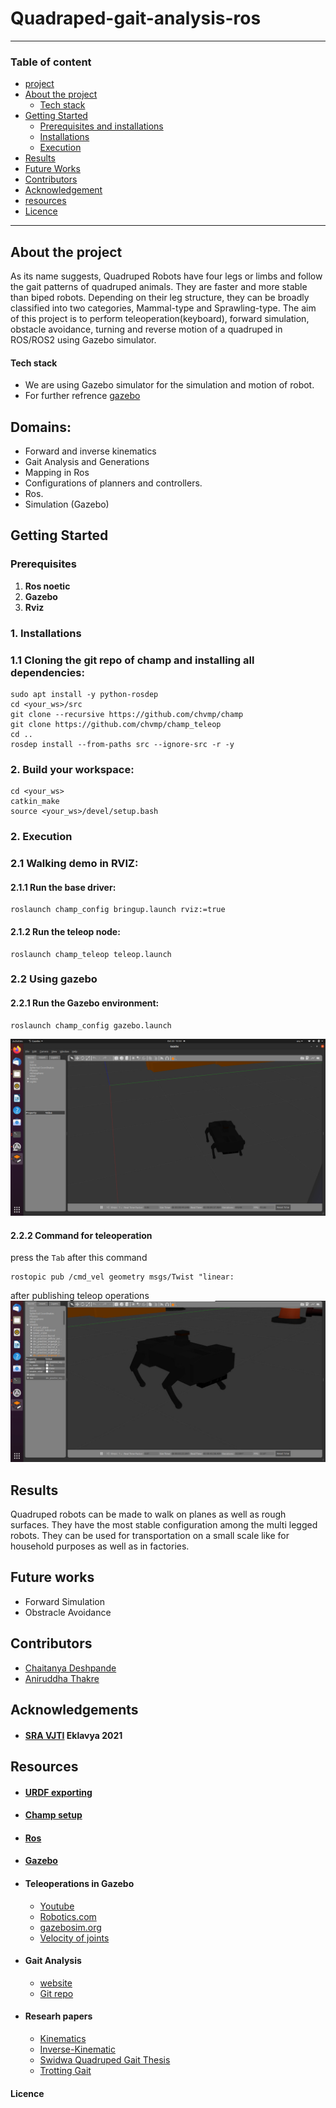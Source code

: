 # Quadraped-gait-analysis-ros
---

### Table of content
- [project]()
- [About the project](#about-the-project)
    - [Tech stack](#tech-stack)
    <!-- - [File structure](#file-structure) -->
- [Getting Started](#getting-started)
   - [Prerequisites and installations](#prerequisites)
   - [Installations](#1-installations)
   - [Execution](#2-execution)
- [Results](#results)
- [Future Works](#future-works)
- [Contributors](#contributors)
- [Acknowledgement](#acknowledgements)
- [resources](#resources)
- [Licence](#licence)
---
## About the project
As its name suggests, Quadruped Robots have four legs or limbs and follow the gait patterns of quadruped animals. They are faster and more stable than biped robots. Depending on their leg structure, they can be broadly classified into two categories, Mammal-type and Sprawling-type.
The aim of this project is to perform teleoperation(keyboard), forward simulation, obstacle avoidance, turning and reverse motion of a quadruped in ROS/ROS2 using Gazebo simulator.
#### Tech stack
 - We are using Gazebo simulator for the simulation and motion of robot.
 - For further refrence [gazebo](http://gazebosim.org/)
<!-- #### 2.File structure 
- [Resources]()
- [images and video]() -->

    
## Domains:
- Forward and inverse kinematics 
- Gait Analysis and Generations
- Mapping in Ros
- Configurations of planners and controllers.
- Ros.
- Simulation (Gazebo)

## Getting Started
### Prerequisites
1. **Ros noetic**
2. **Gazebo**
3. **Rviz**
### 1. Installations

   ### 1.1 Cloning the git repo of champ and installing all dependencies:
     
    sudo apt install -y python-rosdep
    cd <your_ws>/src
    git clone --recursive https://github.com/chvmp/champ
    git clone https://github.com/chvmp/champ_teleop
    cd ..
    rosdep install --from-paths src --ignore-src -r -y
  
 ###  2. Build your workspace: 
    cd <your_ws>
    catkin_make
    source <your_ws>/devel/setup.bash


### 2. Execution
   ### 2.1 Walking demo in RVIZ:

#### 2.1.1 Run the base driver:

    roslaunch champ_config bringup.launch rviz:=true

#### 2.1.2 Run the teleop node:

    roslaunch champ_teleop teleop.launch

### 2.2 Using gazebo
#### 2.2.1 Run the Gazebo environment:

    roslaunch champ_config gazebo.launch 
![gazebo_simulation](https://github.com/Aniruddha1261/Quadruped-gait-analysis-ros/blob/f9d751f21d9cd5b621717ff34094627b9a2b8f81/img%20and%20video%20after%20teleop/Screenshot%20from%202021-10-22%2013-53-54.png)

#### 2.2.2 Command for teleoperation
press the ```Tab``` after this command  

    rostopic pub /cmd_vel geometry msgs/Twist "linear:
after publishing teleop operations
[![gazebo](https://github.com/Aniruddha1261/Quadruped-gait-analysis-ros/blob/c4bb1e4bbac1265e0eeed3668f1c279e53175240/img%20and%20video%20after%20teleop/pic%202.jpeg)](https://drive.google.com/file/d/1-4tTh6GlYbAnATi6XE0_TzINrJ437D7K/view?usp=sharing)
## Results 
Quadruped robots can be made to walk on planes as well as rough surfaces. They have the most stable configuration among the multi legged robots.
They can be used for transportation on a small scale like for household purposes as well as in factories.
## Future works
- Forward Simulation
- Obstracle Avoidance
## Contributors
- [Chaitanya Deshpande](https://github.com/ChaitanyaSRA)
- [Aniruddha Thakre](https://github.com/Aniruddha1261)
## Acknowledgements 
- #### [SRA VJTI](https://sravjti.in/) Eklavya 2021
## Resources

- #### [URDF exporting](https://youtu.be/T7X_p_KMwus)
- #### [Champ setup](https://github.com/chvmp/champ_teleop)
- #### [Ros](https://www.ros.org/)
- #### [Gazebo](http://gazebosim.org/)
- #### Teleoperations in Gazebo
   - [Youtube](https://www.youtube.com/watch?v=ufYxkNnEFYw)
   - [Robotics.com](https://www.generationrobots.com/blog/en/robotic-simulation-scenarios-with-gazebo-and-ros/)
   - [gazebosim.org](http://gazebosim.org/tutorials?tut=set_velocity)
   - [Velocity of joints](https://youtube.com/playlist?list=PLK0b4e05Lnzah3QAIsdb0JxAY21YypdZl)
- #### Gait Analysis
   - [website](https://cjme.springeropen.com/articles/10.1186/s10033-019-0321-2)
   - [Git repo](https://github.com/chaitravi-ce/Eklavya-QuadrupedMotionSimulation)
- #### Researh papers
   - [Kinematics](https://github.com/Aniruddha1261/Quadruped-gait-analysis-ros/blob/c4bb1e4bbac1265e0eeed3668f1c279e53175240/Resources/4c1fa16c13baef9e3102007eb48ca039-1.pdf)
   - [Inverse-Kinematic](https://github.com/Aniruddha1261/Quadruped-gait-analysis-ros/blob/c4bb1e4bbac1265e0eeed3668f1c279e53175240/Resources/Inverse-Kinematic-Analysis-Of-A-Quadruped-Robot.pdf)
   - [Swidwa Quadruped Gait Thesis](https://github.com/Aniruddha1261/Quadruped-gait-analysis-ros/blob/c4bb1e4bbac1265e0eeed3668f1c279e53175240/Resources/Swidwa_Quadruped_Gait_Thesis-2.pdf)
   - [Trotting Gait](https://github.com/Aniruddha1261/Quadruped-gait-analysis-ros/blob/c4bb1e4bbac1265e0eeed3668f1c279e53175240/Resources/TrottingGaitPlanningandImplementationforaLittleQuadrupedRobot.pdf)
#### Licence
